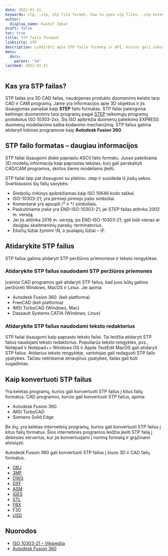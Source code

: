 ```yaml
---
date: 2022-01-31
keywords: stp, .stp, stp file format, how to open stp files, .stp extension, stp extension
author:
  display_name: Kashif Iqbal
draft: false
toc: true
title: STP failo formaat
linktitle: STP
description: Luždirbti apie STP failo formatą ir API, kurios gali sukurti ir atidaryti STP failąs.
menu:
  docs:
    parent: "3d"
lastmod: 2022-01-31
---
```


## Kas yra STP failas?

STP failas yra 3D CAD failas, naudojamas produkto duomenims keistis tarp CAD ir CAM programų. Jame yra informacijos apie 3D objektus ir jis išsaugomas panašiai kaip **STEP** failo formatas. STP failai palengvina keitimąsi duomenimis tarp programų pagal [STEP](/3d/step/) taikomųjų programų protokolus ISO 10303-2xx. Šis ISO apibrėžia duomenų pateikimo EXPRESS duomenų modeliavimo kalba kodavimo mechanizmą. STP failus galima atidaryti tokiose programose kaip **Autodesk Fusion 360**.

## STP failo formatas – daugiau informacijos

STP failai išsaugomi diske paprastu ASCII failo formatu. Juose pateikiama 3D modelių informacija kaip paprastas tekstas, kurį gali perskaityti CAD/CAM programos, skirtos šiems modeliams įkelti.

STP failai taip pat išsaugomi su plėtiniu .step ir susideda iš įrašų sekos. Svarbiausios šių failų savybės:

 * Simbolių rinkinys apibrėžiamas kaip ISO 10646 kodo taškai.
 * ISO-10303-21; yra pirmieji pirmojo įrašo simboliai.
 * Komentarai yra apsupti /* ir */ simboliais.
 * Paskutiniame įraše yra END-ISO-10303-21; jei STEP failas atitinka 2002 m. versiją.
 * Jei jis atitinka 2016 m. versiją, po END-ISO-10303-21; gali būti vienas ar daugiau skaitmeninių parašų. terminatorius.
 * Eilučių lūžiai žymimi \N\, o puslapių lūžiai – \F\.

## Atidarykite STP failus

STP failus galima atidaryti STP peržiūros priemonėse ir teksto rengyklėse.

### Atidarykite STP failus naudodami STP peržiūros priemones

Įvairios CAD programos gali atidaryti STP failus, kad juos būtų galima peržiūrėti Windows, MacOS ir Linux. Jie apima:

 * Autodesk Fusion 360. (keli platforma)
 * FreeCAD (keli platforma)
 * IMSI TurboCAD (Windows, Mac)
 * Dassault Systems CATIA (Windows, Linux)

### Atidarykite STP failus naudodami teksto redaktorius

STP failai išsaugomi kaip paprasto teksto failai. Tai leidžia atidaryti STP failus naudojant teksto redaktorius. Populiarūs teksto rengyklės, pvz., Notepad ir Notepad++ Windows OS ir Apple TextEdit MacOS gali atidaryti STP failus. Atidarius teksto rengyklėje, vartotojas gali redaguoti STP failo ypatybes. Tačiau netinkamai atnaujinus ypatybes, failas gali būti sugadintas.

## Kaip konvertuoti STP failus

Yra keletas programų, kurios gali konvertuoti STP failus į kitus failų formatus. CAD programos, kurios gali konvertuoti STP failus, apima:

 * Autodesk Fusion 360.
 * IMSI TurboCAD
 * Siemens Solid Edge

Be šių, yra keletas internetinių programų, kurios gali konvertuoti STP failus į kitus failų formatus. Šios internetinės programos leidžia įkelti STP failą į debesies serverius, kur jie konvertuojami į norimą formatą ir grąžinami atsisiųsti.

Autodesk Fusion 360 gali konvertuoti STP failus į šiuos 3D ir CAD failų formatus.

 * [OBJ](/3d/obj/)
 * [3MF](/3d/3mf/)
 * [DWG](/cad/dwg/)
 * [DXF](/cad/dxf/)
 * [ASM](/cad/asm/)
 * [IGES](/cad/iges/)
 * [STL](/cad/stl/)
 * [FBX](/3d/fbx/)
 * F3D
 * [USD](/3d/usd/)

## Nuorodos

 * [ISO 10303-21 – Vikipedija](https://en.wikipedia.org/wiki/ISO_10303-21)
 * [Autodesk Fusion 360](https://www.autodesk.com/products/fusion-360/overview)


